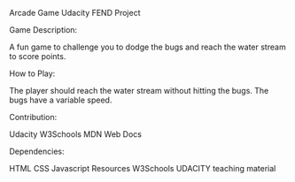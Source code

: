 

Arcade Game Udacity FEND Project

Game Description:

A fun game to challenge you to dodge the bugs and reach the water stream to score points.

How to Play:

The player should reach the water stream without hitting the bugs. The bugs have a variable speed.


Contribution:

Udacity
W3Schools
MDN Web Docs

Dependencies:

HTML
CSS
Javascript
Resources
W3Schools
UDACITY teaching material

